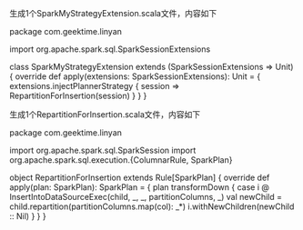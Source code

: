 生成1个SparkMyStrategyExtension.scala文件，内容如下

package com.geektime.linyan

import org.apache.spark.sql.SparkSessionExtensions

class SparkMyStrategyExtension extends (SparkSessionExtensions => Unit) {
  override def apply(extensions: SparkSessionExtensions): Unit = {
    extensions.injectPlannerStrategy { session =>
      RepartitionForInsertion(session)
    }
  }
}

生成1个RepartitionForInsertion.scala文件，内容如下

package com.geektime.linyan

import org.apache.spark.sql.SparkSession
import org.apache.spark.sql.execution.{ColumnarRule, SparkPlan}

object RepartitionForInsertion extends Rule[SparkPlan] {
override def apply(plan: SparkPlan): SparkPlan = {
plan transformDown {
case i @ InsertIntoDataSourceExec(child, _, _, partitionColumns, _)
val newChild = child.repartition(partitionColumns.map(col): _*)
i.withNewChildren(newChild :: Nil)
}
}
}